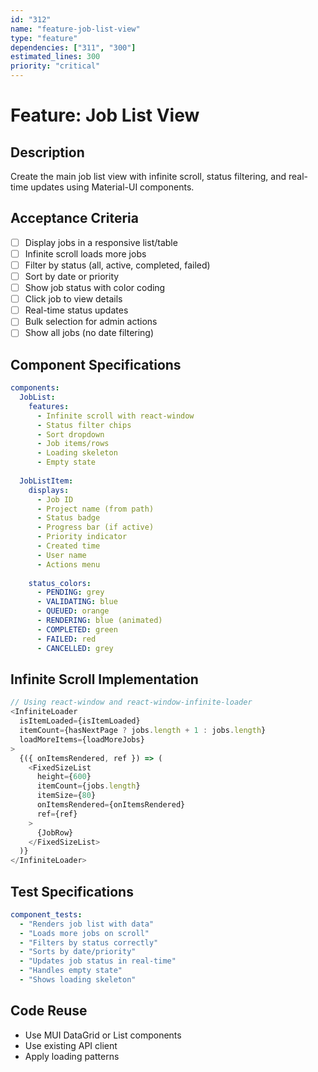 ```yaml
---
id: "312"
name: "feature-job-list-view"
type: "feature"
dependencies: ["311", "300"]
estimated_lines: 300
priority: "critical"
---
```


# Feature: Job List View

## Description
Create the main job list view with infinite scroll, status filtering, and real-time updates using Material-UI components.

## Acceptance Criteria
- [ ] Display jobs in a responsive list/table
- [ ] Infinite scroll loads more jobs
- [ ] Filter by status (all, active, completed, failed)
- [ ] Sort by date or priority
- [ ] Show job status with color coding
- [ ] Click job to view details
- [ ] Real-time status updates
- [ ] Bulk selection for admin actions
- [ ] Show all jobs (no date filtering)

## Component Specifications
```yaml
components:
  JobList:
    features:
      - Infinite scroll with react-window
      - Status filter chips
      - Sort dropdown
      - Job items/rows
      - Loading skeleton
      - Empty state
    
  JobListItem:
    displays:
      - Job ID
      - Project name (from path)
      - Status badge
      - Progress bar (if active)
      - Priority indicator
      - Created time
      - User name
      - Actions menu
    
    status_colors:
      - PENDING: grey
      - VALIDATING: blue
      - QUEUED: orange
      - RENDERING: blue (animated)
      - COMPLETED: green
      - FAILED: red
      - CANCELLED: grey
```

## Infinite Scroll Implementation
```typescript
// Using react-window and react-window-infinite-loader
<InfiniteLoader
  isItemLoaded={isItemLoaded}
  itemCount={hasNextPage ? jobs.length + 1 : jobs.length}
  loadMoreItems={loadMoreJobs}
>
  {({ onItemsRendered, ref }) => (
    <FixedSizeList
      height={600}
      itemCount={jobs.length}
      itemSize={80}
      onItemsRendered={onItemsRendered}
      ref={ref}
    >
      {JobRow}
    </FixedSizeList>
  )}
</InfiniteLoader>
```

## Test Specifications
```yaml
component_tests:
  - "Renders job list with data"
  - "Loads more jobs on scroll"
  - "Filters by status correctly"
  - "Sorts by date/priority"
  - "Updates job status in real-time"
  - "Handles empty state"
  - "Shows loading skeleton"
```

## Code Reuse
- Use MUI DataGrid or List components
- Use existing API client
- Apply loading patterns
